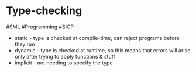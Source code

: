 # Type-checking

#SML #Programming #SICP

- static - type is checked at compile-time, can reject programs before they run
- dynamic - type is checked at runtime, so this means that errors will arise only after trying to apply functions & stuff
- implicit - not needing to specify the type
